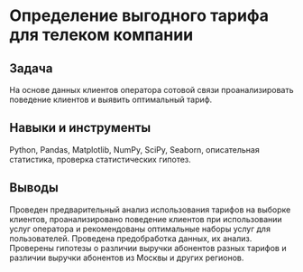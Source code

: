 # Определение выгодного тарифа для телеком компании

## Задача

На основе данных клиентов оператора сотовой связи проанализировать поведение клиентов и выявить оптимальный тариф.

## Навыки и инструменты
Python, Pandas, Matplotlib, NumPy, SciPy, Seaborn, описательная статистика, проверка статистических гипотез.

## Выводы

Проведен предварительный анализ использования тарифов на выборке клиентов,
проанализировано поведение клиентов при использовании услуг оператора и
рекомендованы оптимальные наборы услуг для пользователей. Проведена предобработка
данных, их анализ. Проверены гипотезы о различии выручки абонентов разных тарифов и
различии выручки абонентов из Москвы и других регионов.
